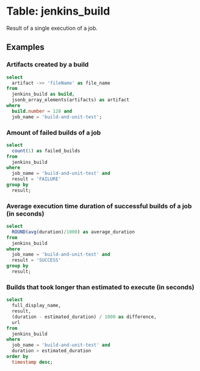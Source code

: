 # Table: jenkins_build

Result of a single execution of a job.

## Examples

### Artifacts created by a build

```sql
select
  artifact ->> 'fileName' as file_name
from
  jenkins_build as build,
  jsonb_array_elements(artifacts) as artifact
where
  build.number = 128 and
  job_name = 'build-and-unit-test';
```

### Amount of failed builds of a job

```sql
select
  count(1) as failed_builds
from
  jenkins_build
where
  job_name = 'build-and-unit-test' and
  result = 'FAILURE'
group by
  result;
```

### Average execution time duration of successful builds of a job (in seconds)
```sql
select
  ROUND(avg(duration)/1000) as average_duration
from
  jenkins_build
where
  job_name = 'build-and-unit-test' and
  result = 'SUCCESS'
group by
  result;
```

### Builds that took longer than estimated to execute (in seconds)
```sql
select
  full_display_name,
  result,
  (duration - estimated_duration) / 1000 as difference,
  url
from
  jenkins_build
where
  job_name = 'build-and-unit-test' and
  duration > estimated_duration
order by
  timestamp desc;
```
